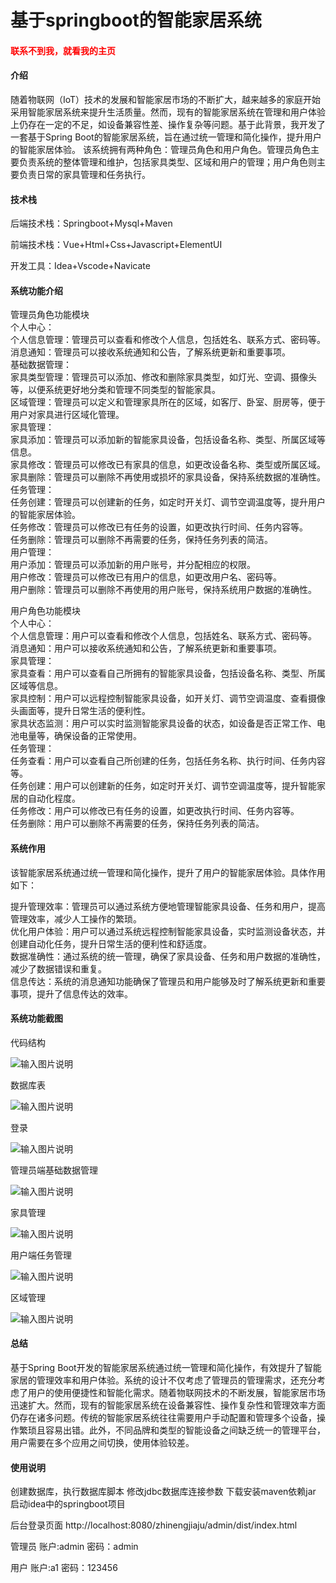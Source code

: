 # 基于springboot的智能家居系统

<h4 style='color:red'>联系不到我，就看我的主页 </h4> 
 
#### 介绍

随着物联网（IoT）技术的发展和智能家居市场的不断扩大，越来越多的家庭开始采用智能家居系统来提升生活质量。然而，现有的智能家居系统在管理和用户体验上仍存在一定的不足，如设备兼容性差、操作复杂等问题。基于此背景，我开发了一套基于Spring Boot的智能家居系统，旨在通过统一管理和简化操作，提升用户的智能家居体验。
该系统拥有两种角色：管理员角色和用户角色。管理员角色主要负责系统的整体管理和维护，包括家具类型、区域和用户的管理；用户角色则主要负责日常的家具管理和任务执行。

#### 技术栈

后端技术栈：Springboot+Mysql+Maven

前端技术栈：Vue+Html+Css+Javascript+ElementUI

开发工具：Idea+Vscode+Navicate

#### 系统功能介绍

管理员角色功能模块  
个人中心：  
个人信息管理：管理员可以查看和修改个人信息，包括姓名、联系方式、密码等。  
消息通知：管理员可以接收系统通知和公告，了解系统更新和重要事项。  
基础数据管理：  
家具类型管理：管理员可以添加、修改和删除家具类型，如灯光、空调、摄像头等，以便系统更好地分类和管理不同类型的智能家具。  
区域管理：管理员可以定义和管理家具所在的区域，如客厅、卧室、厨房等，便于用户对家具进行区域化管理。  
家具管理：  
家具添加：管理员可以添加新的智能家具设备，包括设备名称、类型、所属区域等信息。  
家具修改：管理员可以修改已有家具的信息，如更改设备名称、类型或所属区域。  
家具删除：管理员可以删除不再使用或损坏的家具设备，保持系统数据的准确性。  
任务管理：  
任务创建：管理员可以创建新的任务，如定时开关灯、调节空调温度等，提升用户的智能家居体验。  
任务修改：管理员可以修改已有任务的设置，如更改执行时间、任务内容等。  
任务删除：管理员可以删除不再需要的任务，保持任务列表的简洁。  
用户管理：  
用户添加：管理员可以添加新的用户账号，并分配相应的权限。  
用户修改：管理员可以修改已有用户的信息，如更改用户名、密码等。  
用户删除：管理员可以删除不再使用的用户账号，保持系统用户数据的准确性。  

用户角色功能模块  
个人中心：  
个人信息管理：用户可以查看和修改个人信息，包括姓名、联系方式、密码等。  
消息通知：用户可以接收系统通知和公告，了解系统更新和重要事项。  
家具管理：  
家具查看：用户可以查看自己所拥有的智能家具设备，包括设备名称、类型、所属区域等信息。  
家具控制：用户可以远程控制智能家具设备，如开关灯、调节空调温度、查看摄像头画面等，提升日常生活的便利性。  
家具状态监测：用户可以实时监测智能家具设备的状态，如设备是否正常工作、电池电量等，确保设备的正常使用。  
任务管理：  
任务查看：用户可以查看自己所创建的任务，包括任务名称、执行时间、任务内容等。  
任务创建：用户可以创建新的任务，如定时开关灯、调节空调温度等，提升智能家居的自动化程度。  
任务修改：用户可以修改已有任务的设置，如更改执行时间、任务内容等。  
任务删除：用户可以删除不再需要的任务，保持任务列表的简洁。  

#### 系统作用

该智能家居系统通过统一管理和简化操作，提升了用户的智能家居体验。具体作用如下：

提升管理效率：管理员可以通过系统方便地管理智能家具设备、任务和用户，提高管理效率，减少人工操作的繁琐。  
优化用户体验：用户可以通过系统远程控制智能家具设备，实时监测设备状态，并创建自动化任务，提升日常生活的便利性和舒适度。  
数据准确性：通过系统的统一管理，确保了家具设备、任务和用户数据的准确性，减少了数据错误和重复。  
信息传达：系统的消息通知功能确保了管理员和用户能够及时了解系统更新和重要事项，提升了信息传达的效率。  

#### 系统功能截图

代码结构

![输入图片说明](images/cc1d919d589c51eb00290aaa5f427f0.png)

数据库表

![输入图片说明](images/f6b2533fbe893c4c5258504e7f35461.png)

登录

![输入图片说明](images/c271ad23d4e44675a50fa85e9a07cac.png)

管理员端基础数据管理

![输入图片说明](images/79ba153806695ce26f64496f87643a4.png)

家具管理

![输入图片说明](images/d646acb4b29c4b9e86892369e928320.png)

用户端任务管理

![输入图片说明](images/8e56a5bc0f15d55bedcc0d7a4c17d27.png)

区域管理

![输入图片说明](images/a27386a9d2d69b2280c5029e2218c61.png)

#### 总结

基于Spring Boot开发的智能家居系统通过统一管理和简化操作，有效提升了智能家居的管理效率和用户体验。系统的设计不仅考虑了管理员的管理需求，还充分考虑了用户的使用便捷性和智能化需求。随着物联网技术的不断发展，智能家居市场迅速扩大。然而，现有的智能家居系统在设备兼容性、操作复杂性和管理效率方面仍存在诸多问题。传统的智能家居系统往往需要用户手动配置和管理多个设备，操作繁琐且容易出错。此外，不同品牌和类型的智能设备之间缺乏统一的管理平台，用户需要在多个应用之间切换，使用体验较差。

#### 使用说明

创建数据库，执行数据库脚本 修改jdbc数据库连接参数 下载安装maven依赖jar 启动idea中的springboot项目

后台登录页面
http://localhost:8080/zhinengjiaju/admin/dist/index.html

管理员				账户:admin 		密码：admin

用户				账户:a1 		密码：123456
